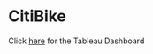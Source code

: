# CitiBike

Click [here](https://public.tableau.com/app/profile/jclarkaustin/viz/Module14ChallengeCitiBike_16686267419170/Dashboard1?publish=yes) for the Tableau Dashboard

